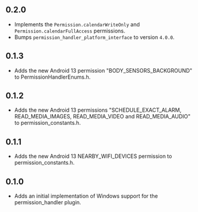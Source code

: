 ## 0.2.0

* Implements the `Permission.calendarWriteOnly` and `Permission.calendarFullAccess` permissions.
* Bumps `permission_handler_platform_interface` to version `4.0.0`.

## 0.1.3

* Adds the new Android 13 permission "BODY_SENSORS_BACKGROUND" to PermissionHandlerEnums.h.

## 0.1.2

* Adds the new Android 13 permissions "SCHEDULE_EXACT_ALARM, READ_MEDIA_IMAGES, READ_MEDIA_VIDEO and READ_MEDIA_AUDIO" to permission_constants.h.

## 0.1.1

* Adds the new Android 13 NEARBY_WIFI_DEVICES permission to permission_constants.h.

## 0.1.0

* Adds an initial implementation of Windows support for the permission_handler plugin.

